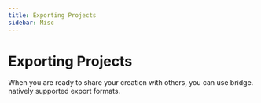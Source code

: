 ```yaml
---
title: Exporting Projects
sidebar: Misc
---
```


# Exporting Projects

When you are ready to share your creation with others, you can use bridge. natively supported export formats.
